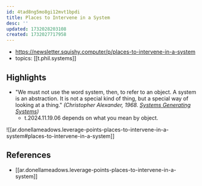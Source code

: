 ```yaml
---
id: 4tad8ng5mo8gi12mvt1bpdi
title: Places to Intervene in a System
desc: ''
updated: 1732028203108
created: 1732027717958
---
```


- https://newsletter.squishy.computer/p/places-to-intervene-in-a-system
- topics: [[t.phil.systems]]

## Highlights

- "We must not use the word system, then, to refer to an object. A system is an abstraction. It is not a special kind of thing, but a special way of looking at a thing." _(Christopher Alexander, 1968. [Systems Generating Systems](https://patterns.architexturez.net/doc/az-cf-173046))_
  - t.2024.11.19.06 depends on what you mean by object. 
  

![[ar.donellameadows.leverage-points-places-to-intervene-in-a-system#places-to-intervene-in-a-system]]

## References

- [[ar.donellameadows.leverage-points-places-to-intervene-in-a-system]]


